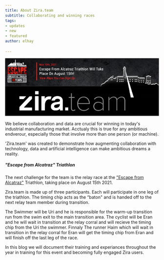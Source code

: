 ```yaml
---
title: About Zira.team
subtitle: Collaborating and winning races
tags:
- updates
- new
- featured
author: elhay

---
```

![](/uploads/zirateam.png)

We believe collaboration and data are crucial for winning in today's industrial manufacturing market.  Acctualy this is true for any ambitious endverour, especially those that involve more than one person (or machine).

'Zira.team' was created to demonstrate how augmenting collaboration with technology, data and artificial intelligence can make ambitious dreams a reality.  

##### "Escape from Alcatraz" Triathlon

The next challenge for the team is the relay race at the ["Escape from Alcatraz"](https://www.escapealcatraztri.com/event-information/overview) Triathlon, taking place on August 15th 2021.

Zira.team is made up of three participants. Each will participate in one leg of the triathlon. The timing chip acts as the “baton" and is handed off to the next relay team member during transition.

The Swimmer will be Uri and he is responsible for the warm-up transition run from the swim exit to the main transition area.  The cyclist will be Eran and he will wait in transition at the relay corral and will recieve the timing chip from the Uri the swimmer.   Finnaly The runner Haim which will wait in transition in the relay corral for Eran will get the timing chip from Eran and will finish off the last leg of the race.

In this blog we will document their training and experiances throughout the year in training for this event and becoming fully engaged Zira users.